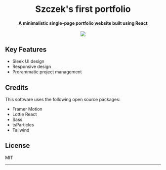 
<h1 align="center">
  Szczek's first portfolio
</h1>

<h4 align="center">A minimalistic single-page portfolio website built using React</h4>

<p align="center">
<img src="https://res.cloudinary.com/dtjtqp7r1/image/upload/v1714002532/my-dev-portfolio/nfoqg7oukdvawgr8ic6n.gif" />
</p>

## Key Features

* Sleek UI design
* Responsive design
* Prorammatic project management

## Credits

This software uses the following open source packages:

- Framer Motion
- Lottie React
- Sass
- tsParticles
- Tailwind


## License

MIT

---
